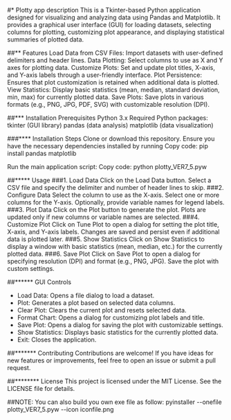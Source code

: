 #* Plotty app description
This is a Tkinter-based Python application designed for visualizing and analyzing data using Pandas and Matplotlib.
It provides a graphical user interface (GUI) for loading datasets, selecting columns for plotting, customizing plot appearance, and displaying statistical summaries of plotted data.

##** Features
Load Data from CSV Files: Import datasets with user-defined delimiters and header lines.
Data Plotting: Select columns to use as X and Y axes for plotting data.
Customize Plots: Set and update plot titles, X-axis, and Y-axis labels through a user-friendly interface.
Plot Persistence: Ensures that plot customization is retained when additional data is plotted.
View Statistics: Display basic statistics (mean, median, standard deviation, min, max) for currently plotted data.
Save Plots: Save plots in various formats (e.g., PNG, JPG, PDF, SVG) with customizable resolution (DPI).

##*** Installation
Prerequisites
Python 3.x
Required Python packages:
tkinter (GUI library)
pandas (data analysis)
matplotlib (data visualization)

###**** Installation Steps
Clone or download this repository.
Ensure you have the necessary dependencies installed by running
Copy code: pip install pandas matplotlib

Run the main application script:
Copy code: python plotty_VER7_5.pyw

##***** Usage
###1. Load Data
Click on the Load Data button.
Select a CSV file and specify the delimiter and number of header lines to skip.
###2. Configure Data
Select the column to use as the X-axis.
Select one or more columns for the Y-axis.
Optionally, provide variable names for legend labels.
###3. Plot Data
Click on the Plot button to generate the plot.
Plots are updated only if new columns or variable names are selected.
###4. Customize Plot
Click on Tune Plot to open a dialog for setting the plot title, X-axis, and Y-axis labels.
Changes are saved and persist even if additional data is plotted later.
###5. Show Statistics
Click on Show Statistics to display a window with basic statistics (mean, median, etc.) for the currently plotted data.
###6. Save Plot
Click on Save Plot to open a dialog for specifying resolution (DPI) and format (e.g., PNG, JPG).
Save the plot with custom settings.

##****** GUI Controls
- Load Data: Opens a file dialog to load a dataset.
- Plot: Generates a plot based on selected data columns.
- Clear Plot: Clears the current plot and resets selected data.
- Format Chart: Opens a dialog for customizing plot labels and title.
- Save Plot: Opens a dialog for saving the plot with customizable settings.
- Show Statistics: Displays basic statistics for the currently plotted data.
- Exit: Closes the application.

##******* Contributing
Contributions are welcome! If you have ideas for new features or improvements,
feel free to open an issue or submit a pull request.

##******** License
This project is licensed under the MIT License. See the LICENSE file for details.

##NOTE: 
You can also build you own exe file as follow: 
pyinstaller --onefile plotty_VER7_5.pyw --icon iconfile.png
